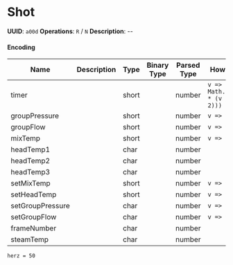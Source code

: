 # Shot

**UUID**: `a00d`
**Operations**: `R` / `N`
**Description**: --

#### Encoding

| Name             | Description | Type  | Binary Type | Parsed Type | How to Parse                              |
| ---------------- | ----------- | ----- | ----------- | ----------- | ----------------------------------------- |
| timer            |             | short |             | number      | `v => Math.round(100 * (v / (herz * 2)))` |
| groupPressure    |             | short |             | number      | `v => v / 4096`                           |
| groupFlow        |             | short |             | number      | `v => v / 4096`                           |
| mixTemp          |             | short |             | number      | `v => v / 256`                            |
| headTemp1        |             | char  |             | number      |                                           |
| headTemp2        |             | char  |             | number      |                                           |
| headTemp3        |             | char  |             | number      |                                           |
| setMixTemp       |             | short |             | number      | `v => v / 256`                            |
| setHeadTemp      |             | short |             | number      | `v => v / 256`                            |
| setGroupPressure |             | char  |             | number      | `v => v / 16`                             |
| setGroupFlow     |             | char  |             | number      | `v => v / 16`                             |
| frameNumber      |             | char  |             | number      |                                           |
| steamTemp        |             | char  |             | number      |                                           |

`herz = 50`
